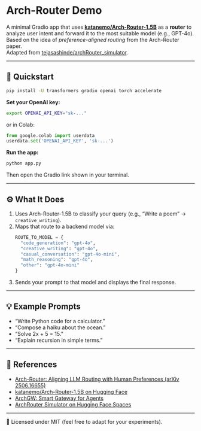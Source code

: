 # Arch-Router Demo

A minimal Gradio app that uses **[katanemo/Arch-Router-1.5B](https://huggingface.co/katanemo/Arch-Router-1.5B)** as a **router** to analyze user intent and forward it to the most suitable model (e.g., GPT-4o).  
Based on the idea of *preference-aligned routing* from the Arch-Router paper.  
Adapted from [tejasashinde/archRouter_simulator](https://huggingface.co/spaces/tejasashinde/archRouter_simulator/blob/main/app.py).

---

## 🚀 Quickstart

```bash
pip install -U transformers gradio openai torch accelerate
```

**Set your OpenAI key:**

```bash
export OPENAI_API_KEY="sk-..."
```
or in Colab:
```python
from google.colab import userdata
userdata.set('OPENAI_API_KEY', 'sk-...')
```

**Run the app:**
```bash
python app.py
```

Then open the Gradio link shown in your terminal.

---

## ⚙️ What It Does
1. Uses Arch-Router-1.5B to classify your query (e.g., “Write a poem” → `creative_writing`).
2. Maps that route to a backend model via:
   ```python
   ROUTE_TO_MODEL = {
     "code_generation": "gpt-4o",
     "creative_writing": "gpt-4o",
     "casual_conversation": "gpt-4o-mini",
     "math_reasoning": "gpt-4o",
     "other": "gpt-4o-mini"
   }
   ```
3. Sends your prompt to that model and displays the final response.

---

## 💡 Example Prompts
- “Write Python code for a calculator.”  
- “Compose a haiku about the ocean.”  
- “Solve 2x + 5 = 15.”  
- “Explain recursion in simple terms.”

---

## 🧩 References
- [Arch-Router: Aligning LLM Routing with Human Preferences (arXiv 2506.16655)](https://arxiv.org/abs/2506.16655v1)  
- [katanemo/Arch-Router-1.5B on Hugging Face](https://huggingface.co/katanemo/Arch-Router-1.5B)  
- [ArchGW: Smart Gateway for Agents](https://github.com/katanemo/archgw)  
- [ArchRouter Simulator on Hugging Face Spaces](https://huggingface.co/spaces/tejasashinde/archRouter_simulator)

---

📜 Licensed under MIT (feel free to adapt for your experiments).


